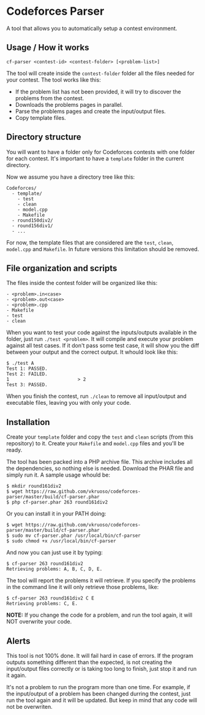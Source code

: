 Codeforces Parser
=================

A tool that allows you to automatically setup a contest environment.

Usage / How it works
--------------------

    cf-parser <contest-id> <contest-folder> [<problem-list>]
    
The tool will create inside the `contest-folder` folder all the files needed for your contest. The tool works like this:

  - If the problem list has not been provided, it will try to discover the problems from the contest.
  - Downloads the problems pages in parallel.
  - Parse the problems pages and create the input/output files.
  - Copy template files.
    
Directory structure
-------------------

You will want to have a folder only for Codeforces contests with one folder for each contest. It's important to have a `template` folder in the current directory.

Now we assume you have a directory tree like this:

    Codeforces/
      - template/
        - test
        - clean
        - model.cpp
        - Makefile
      - round150div2/
      - round156div1/
      - ...
      
For now, the template files that are considered are the `test`, `clean`, `model.cpp` and `Makefile`. In future versions this limitation should be removed.

File organization and scripts
-----------------------------

The files inside the contest folder will be organized like this:

    - <problem>.in<case>
    - <problem>.out<case>
    - <problem>.cpp
    - Makefile
    - test
    - clean
    
When you want to test your code against the inputs/outputs available in the folder, just run `./test <problem>`. It will compile and execute your problem against all test cases. If it don't pass some test case, it will show you the diff between your output and the correct output. It whould look like this:

    $ ./test A
    Test 1: PASSED.
    Test 2: FAILED.
    1                         > 2
    Test 3: PASSED.
    
When you finish the contest, run `./clean` to remove all input/output and executable files, leaving you with only your code.

Installation
------------

Create your `template` folder and copy the `test` and `clean` scripts (from this repository) to it. Create your `Makefile` and `model.cpp` files and you'll be ready.

The tool has been packed into a PHP archive file. This archive includes all the dependencies, so nothing else is needed. Download the PHAR file and simply run it. A sample usage whould be:

    $ mkdir round161div2
    $ wget https://raw.github.com/vkruoso/codeforces-parser/master/build/cf-parser.phar
    $ php cf-parser.phar 263 round161div2
    
Or you can install it in your PATH doing:

    $ wget https://raw.github.com/vkruoso/codeforces-parser/master/build/cf-parser.phar
    $ sudo mv cf-parser.phar /usr/local/bin/cf-parser
    $ sudo chmod +x /usr/local/bin/cf-parser
    
And now you can just use it by typing:

    $ cf-parser 263 round161div2
    Retrieving problems: A, B, C, D, E.
    
The tool will report the problems it will retrieve. If you specify the problems in the command line it will only retrieve those problems, like:

    $ cf-parser 263 round161div2 C E
    Retrieving problems: C, E.

**NOTE:** If you change the code for a problem, and run the tool again, it will NOT overwrite your code.

Alerts
------

This tool is not 100% done. It will fail hard in case of errors. If the program outputs something different than the expected, is not creating the input/output files correctly or is taking too long to finish, just stop it and run it again.

It's not a problem to run the program more than one time. For example, if the input/output of a problem has been changed durring the contest, just run the tool again and it will be updated. But keep in mind that any code will not be overwriten.
